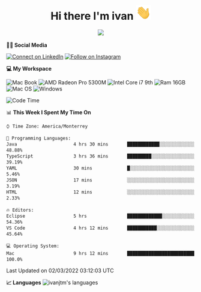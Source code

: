 <h1 align="center">Hi there I'm ivan <img src="https://raw.githubusercontent.com/ABSphreak/ABSphreak/master/gifs/Hi.gif" width="40px" /></h1>
<div align="center">
<img src="http://github-readme-streak-stats.herokuapp.com?user=ivanjtm&hide_border=true&background=00000000&border=FFFFFF00&sideNums=A8A8A8&sideLabels=A8A8A8&currStreakNum=FFC93C&dates=A8A8A8)](https://git.io/streak-stats"/>
</div>

**👦🏻 Social Media**

[![Connect on LinkedIn](https://img.shields.io/badge/LinkedIn-%230077B5.svg?&style=flat-square&logo=linkedin&logoColor=white)](https://www.linkedin.com/in/ivanjtm)
[![Follow on Instagram](https://img.shields.io/badge/Instagram-E4405F?style=flat-square&logo=instagram&logoColor=white)](https://www.instagram.com/ivanjtm)

**💻 My Workspace**

![Mac Book](https://img.shields.io/badge/Apple-MacBook_Pro_2019-999999?style=flat-square&logo=apple&logoColor=white)
![AMD Radeon Pro 5300M](https://img.shields.io/badge/AMD-Radeon_Pro_5300M-ED1C24?style=flat-square&logo=amd&logoColor=white)
![Intel Core i7 9th](https://img.shields.io/badge/Intel-Core_i7_9th-0071C5?style=flat-square&logo=intel&logoColor=white)
![Ram 16GB](https://img.shields.io/badge/RAM-16GB-230071C5?style=flat-square&logoColor=white)
![Mac OS](https://img.shields.io/badge/Mac%20OS-000000?style=flat-square&logo=apple&logoColor=white)
![Windows](https://img.shields.io/badge/Windows-0078D6?style=flat-square&logo=windows&logoColor=white)


<!--START_SECTION:waka-->
![Code Time](http://img.shields.io/badge/Code%20Time-619%20hrs%2022%20mins-blue)

📊 **This Week I Spent My Time On** 

```text
⌚︎ Time Zone: America/Monterrey

💬 Programming Languages: 
Java                     4 hrs 30 mins       ████████████░░░░░░░░░░░░░   48.88% 
TypeScript               3 hrs 36 mins       █████████░░░░░░░░░░░░░░░░   39.19% 
YAML                     30 mins             █░░░░░░░░░░░░░░░░░░░░░░░░   5.46% 
JSON                     17 mins             ░░░░░░░░░░░░░░░░░░░░░░░░░   3.19% 
HTML                     12 mins             ░░░░░░░░░░░░░░░░░░░░░░░░░   2.33%

🔥 Editors: 
Eclipse                  5 hrs               █████████████░░░░░░░░░░░░   54.36% 
VS Code                  4 hrs 12 mins       ███████████░░░░░░░░░░░░░░   45.64%

💻 Operating System: 
Mac                      9 hrs 12 mins       █████████████████████████   100.0%

```


 Last Updated on 02/03/2022 03:12:03 UTC
<!--END_SECTION:waka-->
**📈 Languages**
 ![ivanjtm's languages](https://wakatime.com/share/@ivanjtm/a32f83c6-d0c9-49a4-a5ae-d0440b950377.svg)

